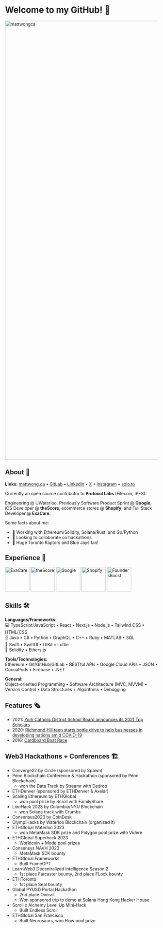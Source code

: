# Welcome to my GitHub! 🚀
<img width="1440" alt="mattwongca" src="https://github.com/MattWong-ca/MattWong-ca/assets/66754344/0f848e69-130f-42bb-9eb4-96af07516571">

<h2>About 👋</h2>

**Links:** [mattwong.ca](https://mattwong.ca/) • [GitLab](https://gitlab.com/mattwong_ca/) • [LinkedIn](https://www.linkedin.com/in/mattwong-ca/) • [X](https://x.com/mattwong_ca) • [Instagram](https://www.instagram.com/mattwong.ca/) • [solo.to](https://solo.to/mattwong)

Currently an open source contributor to <b>Protocol Labs</b> (Filecoin, IPFS).

Engineering @ UWaterloo. Previously Software Product Sprint @ <b>Google</b>, iOS Developer @ <b>theScore</b>, ecommerce stores @ <b>Shopify</b>, and Full Stack Developer @ <b>ExaCare</b>.</p>

Some facts about me:
- 📘 Working with Ethereum/Solidity, Solana/Rust, and Go/Python
- 🤝 Looking to collaborate on hackathons
- 🏀 Huge Toronto Raptors and Blue Jays fan!

<h2>Experience 💼</h2>

<img src="https://github.com/user-attachments/assets/b795b315-0de4-4d8f-a4f6-cf7771a10ee5" alt="ExaCare" width="80"/>
<img src="https://github.com/user-attachments/assets/8c5efe2f-9dc0-4870-8512-b865ce67abb2" alt="theScore" width="80"/>
<img src="https://github.com/user-attachments/assets/3039fb70-ca0d-481e-9c96-34247effd75b" alt="Google" width="80"/>
<img src="https://github.com/user-attachments/assets/f5341bd3-0dc4-4118-aa03-1fcd6b72114c" alt="Shopify" width="80"/>
<img src="https://github.com/user-attachments/assets/59dc234e-f098-4415-9048-d9bdf2c77f3c" alt="FoundersBoost" width="80"/>

<h2>Skills 🛠</h2>

**Languages/Frameworks:**</br>
💻 TypeScript/JavaScript • React • Next.js • Node.js • Tailwind CSS • HTML/CSS</br>
🗄️ Java • C# • Python • GraphQL • C++ • Ruby • MATLAB • SQL</br>
📱 Swift • SwiftUI • UIKit • Lottie</br>
🦄 Solidity • Ethers.js</br>
<p></p>
<b>Tools/Technologies:</b></br>
Ethereum • Git/GitHub/GitLab • RESTful APIs • Google Cloud APIs • JSON • CocoaPods • Firebase • .NET
<p></p>
<b>General:</b></br>
Object-oriented Programming • Software Architecture (MVC, MVVM) • Version Control • Data Structures + Algorithms • Debugging

<h2>Features 🗞</h2>

- 2021: <a href="https://www.ycdsb.ca/2021-top-scholars/">York Catholic District School Board announces its 2021 Top Scholars</a>
- 2020: <a href="https://www.yorkregion.com/news/richmond-hill-teen-starts-bottle-drive-to-help-businesses-in-developing-nations-amid-covid-19/article_26c44174-7a69-57a1-8c1a-babaacbd5209.html">Richmond Hill teen starts bottle drive to help businesses in developing nations amid COVID-19</a>
- 2016: <a href="https://image.isu.pub/160204173716-919e26a3fc68cf73461f0ed2eb2204a8/jpg/page_1.jpg">Cardboard Boat Race</a>

<h2>Web3 Hackathons + Conferences 🏗️</h2>

- Converge22 by Circle (sponsored by Spawn)
- Penn Blockchain Conference & Hackathon (sponsored by Penn Blockchain)
    - won the Data Track by Streamr with Dedrop
- ETHDenver (sponsored by ETHDenver & Axelar)
- Scaling Ethereum by ETHGlobal
    - won pool prize by Scroll with FamilyShare
- LionHack 2023 by Columbia/NYU Blockchain
    - won Solana track with Crumbs
- Consensus2023 by CoinDesk
- OlympiHacks by Waterloo Blockchain (organized it)
- ETHGlobal Waterloo 2023
    - won MetaMask SDK prize and Polygon pool prize with Videre
- ETHGlobal Superhack 2023
    - Worldcoin + Mode pool prizes
- Consensys NAVH 2023
    - MetaMask SDK bounty
- ETHGlobal Frameworks
    - Built FrameGPT
- LearnWeb3 Decentralized Intelligence Season 2
    - 1st place Farcaster bounty, 2nd place FLock bounty
- ETHToronto
    - 1st place Seal bounty
- Global PYUSD Portal Hackathon
    - 2nd place Overall
    - Won sponsored trip to demo at Solana Hong Kong Hacker House
- Scroll x Alchemy Level Up Mini-Hack
    - Built Endless Scroll
- ETHGlobal San Francisco
    - Built Neurosaurs, won Flow pool prize
